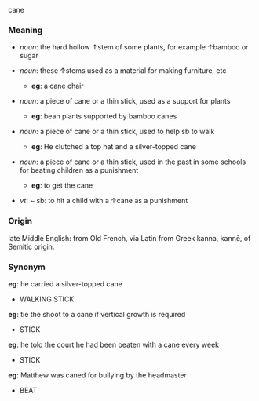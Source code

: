 cane
### Meaning
+ _noun_: the hard hollow ↑stem of some plants, for example ↑bamboo or sugar
+ _noun_: these ↑stems used as a material for making furniture, etc
	+ __eg__: a cane chair
+ _noun_: a piece of cane or a thin stick, used as a support for plants
	+ __eg__: bean plants supported by bamboo canes
+ _noun_: a piece of cane or a thin stick, used to help sb to walk
	+ __eg__: He clutched a top hat and a silver-topped cane
+ _noun_: a piece of cane or a thin stick, used in the past in some schools for beating children as a punishment
	+ __eg__: to get the cane

+ _vt_: ~ sb: to hit a child with a ↑cane as a punishment
### Origin

late Middle English: from Old French, via Latin from Greek kanna, kannē, of Semitic origin.

### Synonym

__eg__: he carried a silver-topped cane

+ WALKING STICK

__eg__: tie the shoot to a cane if vertical growth is required

+ STICK

__eg__: he told the court he had been beaten with a cane every week

+ STICK

__eg__: Matthew was caned for bullying by the headmaster

+ BEAT


